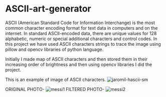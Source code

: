 # ASCII-art-generator
ASCII (American Standard Code for Information Interchange) is the most common character encoding format for text data in computers and on the internet. In standard ASCII-encoded data, there are unique values for 128 alphabetic, numeric or special additional characters and control codes.
In this project we have used ASCII characters strings to trace the image using pillow and opencv libraries of python language.

Initially I made map of ASCII characters and then stored them in their increasing order of brightness and then using opencv libraries I did the project.

This is an example of image of ASCII characters.
![jaromil-hascii-sm](https://user-images.githubusercontent.com/94439916/174653355-c53ccd80-0b90-4453-84f8-2d5b1835234b.png)



ORIGINAL PHOTO-
![messi1](https://user-images.githubusercontent.com/94439916/174651228-3084f91a-d3c5-45b4-bceb-7a66265b1ae5.jpeg)
FILTERED PHOTO-
![messi2](https://user-images.githubusercontent.com/94439916/174651286-15f7b19a-3f92-46a2-8e68-5a86553fd313.jpeg)
